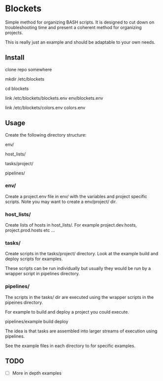 # Blockets

Simple method for organizing BASH scripts. It is designed to cut down on troubleshooting time and present a coherent method for organizing projects. 

This is really just an example and should be adaptable to your own needs.

## Install

clone repo somewhere

mkdir /etc/blockets

cd blockets

link /etc/blockets/blockets.env env/blockets.env

link /etc/blockets/colors.env colors.env

## Usage 

Create the following directory structure:

env/

host_lists/

tasks/project/

pipelines/

### env/

Create a project.env file in env/ with the variables and project specific scripts. Note you may want to create a env/project/ dir.

### host_lists/

Create lists of hosts in host_lists/. For example project.dev.hosts, project.prod.hosts etc ...

### tasks/

Create scripts in the tasks/project/ directory. Look at the example build and deploy scripts for examples.  

These scripts can be run individually but usually they would be run by a wrapper script in pipelines directory.

### pipelines/

The scripts in the tasks/<projects> dir are executed using the wrapper scripts in the pipeines directory. 

For example to build and deploy a project you could execute. 

pipelines/example build deploy

The idea is that tasks are assembled into larger streams of execution using pipelines. 



See the example files in each directory to for specific examples.

## TODO

- [ ] More in depth examples


